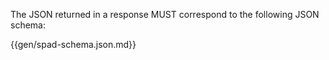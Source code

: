 

The JSON returned in a response MUST correspond to the following JSON schema:

{{gen/spad-schema.json.md}}
